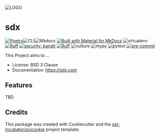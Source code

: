 ![LOGO](/images/logo.png)

# sdx

[![Poetry](https://img.shields.io/endpoint?url=https://python-poetry.org/badge/v0.json)](https://python-poetry.org/)![CLI](https://img.shields.io/badge/CLI-click-violet)![Mkdocs](https://img.shields.io/badge/Documentation%20engine-Mkdocs-orange)
[![Built with Material for MkDocs](https://img.shields.io/badge/Material_for_MkDocs-526CFE?style=for-the-badge&logo=MaterialForMkDocs&logoColor=white)](https://squidfunk.github.io/mkdocs-material/)
![virtualenv](https://img.shields.io/badge/Virtual%20environment-virtualenv-blue)
[![Ruff](https://img.shields.io/endpoint?url=https://raw.githubusercontent.com/astral-sh/ruff/main/assets/badge/v2.json)](https://github.com/astral-sh/ruff)
[![security: bandit](https://img.shields.io/badge/security-bandit-yellow.svg)](https://github.com/PyCQA/bandit)
[![Ruff](https://img.shields.io/endpoint?url=https://raw.githubusercontent.com/astral-sh/ruff/main/assets/badge/v2.json)](https://github.com/astral-sh/ruff)
![vulture](https://img.shields.io/badge/Find%20unused%20code-vulture-blue)
![mypy](https://img.shields.io/badge/Static%20typing-mypy-blue)
![pytest](https://img.shields.io/badge/Testing-pytest-cyan?logo=pytest)
[![pre-commit](https://img.shields.io/badge/pre--commit-enabled-brightgreen?logo=pre-commit)](https://github.com/pre-commit/pre-commit)

This Project aims to ...

- License: BSD 3 Clause
- Documentation: https://sdx.com

## Features

TBD

## Credits

This package was created with Cookiecutter and the
[osl-incubator/scicookie](https://github.com/osl-incubator/scicookie) project
template.
